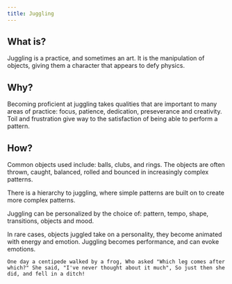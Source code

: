 ```yaml
---
title: Juggling
---
```


## What is?

Juggling is a practice, and sometimes an art. It is the manipulation of objects, giving them a character that appears to defy physics. 

## Why?

Becoming proficient at juggling takes qualities that are important to many areas of practice: focus, patience, dedication, preseverance and creativity. 
Toil and frustration give way to the satisfaction of being able to perform a pattern. 

## How?

Common objects used include: balls, clubs, and rings. The objects are often thrown, caught, balanced, rolled and bounced in increasingly complex patterns. 

There is a hierarchy to juggling, where simple patterns are built on to create more complex patterns. 

Juggling can be personalized by the choice of: pattern, tempo, shape, transitions, objects and mood. 

In rare cases, objects juggled take on a personality, they become animated with energy and emotion. Juggling becomes performance, and can evoke emotions. 

`
One day a centipede walked by a frog,
Who asked "Which leg comes after which?"
She said, "I've never thought about it much",
So just then she did, and fell in a ditch!
`
